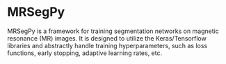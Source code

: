 # MRSegPy

MRSegPy is a framework for training segmentation networks on magnetic resonance (MR) images. 
It is designed to utilize the Keras/Tensorflow libraries and abstractly handle training hyperparameters, 
such as loss functions, early stopping, adaptive learning rates, etc. 
